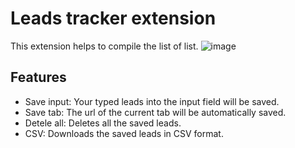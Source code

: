 # Leads tracker extension
This extension helps to compile the list of list.
![image](https://github.com/AnupKaphle58/leads-tracker/assets/29428303/e349ddca-7657-4247-bbf1-71fba6b517d7)

## Features
- Save input: Your typed leads into the input field will be saved.
- Save tab: The url of the current tab will be automatically saved.
- Detele all: Deletes all the saved leads.
- CSV: Downloads the saved leads in CSV format.
